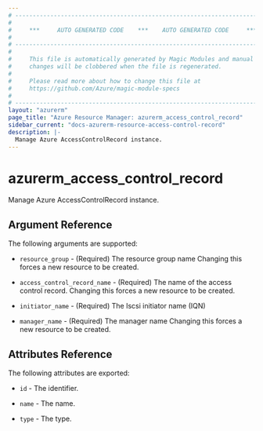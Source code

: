 ```yaml
---
# ----------------------------------------------------------------------------
#
#     ***     AUTO GENERATED CODE    ***    AUTO GENERATED CODE     ***
#
# ----------------------------------------------------------------------------
#
#     This file is automatically generated by Magic Modules and manual
#     changes will be clobbered when the file is regenerated.
#
#     Please read more about how to change this file at
#     https://github.com/Azure/magic-module-specs
#
# ----------------------------------------------------------------------------
layout: "azurerm"
page_title: "Azure Resource Manager: azurerm_access_control_record"
sidebar_current: "docs-azurerm-resource-access-control-record"
description: |-
  Manage Azure AccessControlRecord instance.
---
```


# azurerm_access_control_record

Manage Azure AccessControlRecord instance.


## Argument Reference

The following arguments are supported:

* `resource_group` - (Required) The resource group name Changing this forces a new resource to be created.

* `access_control_record_name` - (Required) The name of the access control record. Changing this forces a new resource to be created.

* `initiator_name` - (Required) The Iscsi initiator name (IQN)

* `manager_name` - (Required) The manager name Changing this forces a new resource to be created.

## Attributes Reference

The following attributes are exported:

* `id` - The identifier.

* `name` - The name.

* `type` - The type.
